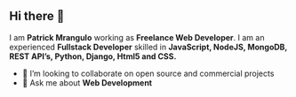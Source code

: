 ## Hi there 👋

I am **Patrick Mrangulo** working as **Freelance Web Developer**. I am an experienced **Fullstack Developer**
skilled in **JavaScript, NodeJS, MongoDB, REST API’s, Python, Django, Html5 and CSS.**

- 👯 I’m looking to collaborate on open source and commercial projects
- 💬 Ask me about **Web Development**

<!--
**Mrangulo-Ke/Mrangulo-Ke** is a ✨ _special_ ✨ repository because its `README.md` (this file) appears on your GitHub profile.

Here are some ideas to get you started:


-->
